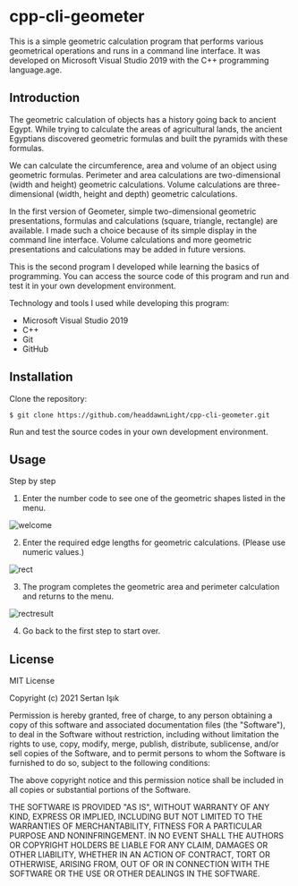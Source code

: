 # cpp-cli-geometer

This is a simple geometric calculation program that performs various geometrical operations and runs in a command line interface. It was developed on Microsoft Visual Studio 2019 with the C++ programming language.age.

## Introduction

The geometric calculation of objects has a history going back to ancient Egypt. While trying to calculate the areas of agricultural lands, the ancient Egyptians discovered geometric formulas and built the pyramids with these formulas.

We can calculate the circumference, area and volume of an object using geometric formulas. Perimeter and area calculations are two-dimensional (width and height) geometric calculations. Volume calculations are three-dimensional (width, height and depth) geometric calculations.

In the first version of Geometer, simple two-dimensional geometric presentations, formulas and calculations (square, triangle, rectangle) are available. I made such a choice because of its simple display in the command line interface. Volume calculations and more geometric presentations and calculations may be added in future versions.

This is the second program I developed while learning the basics of programming. You can access the source code of this program and run and test it in your own development environment.

Technology and tools I used while developing this program:

- Microsoft Visual Studio 2019
- C++
- Git
- GitHub

## Installation

Clone the repository:

    $ git clone https://github.com/headdawnLight/cpp-cli-geometer.git

Run and test the source codes in your own development environment. 

## Usage

Step by step

1. Enter the number code to see one of the geometric shapes listed in the menu.

![welcome](https://user-images.githubusercontent.com/82842186/129264320-ceb28116-f0e0-4343-ba39-20d6a25fea71.png)

2. Enter the required edge lengths for geometric calculations. (Please use numeric values.)

![rect](https://user-images.githubusercontent.com/82842186/129265616-3831bafc-1036-435b-8641-5a35967d8e12.png)

3. The program completes the geometric area and perimeter calculation and returns to the menu.

![rectresult](https://user-images.githubusercontent.com/82842186/129265644-f2f4df34-de09-4c55-928f-cd44234a797d.png)

4. Go back to the first step to start over.

## License

MIT License

Copyright (c) 2021 Sertan Işık

Permission is hereby granted, free of charge, to any person obtaining a copy
of this software and associated documentation files (the "Software"), to deal
in the Software without restriction, including without limitation the rights
to use, copy, modify, merge, publish, distribute, sublicense, and/or sell
copies of the Software, and to permit persons to whom the Software is
furnished to do so, subject to the following conditions:

The above copyright notice and this permission notice shall be included in all
copies or substantial portions of the Software.

THE SOFTWARE IS PROVIDED "AS IS", WITHOUT WARRANTY OF ANY KIND, EXPRESS OR
IMPLIED, INCLUDING BUT NOT LIMITED TO THE WARRANTIES OF MERCHANTABILITY,
FITNESS FOR A PARTICULAR PURPOSE AND NONINFRINGEMENT. IN NO EVENT SHALL THE
AUTHORS OR COPYRIGHT HOLDERS BE LIABLE FOR ANY CLAIM, DAMAGES OR OTHER
LIABILITY, WHETHER IN AN ACTION OF CONTRACT, TORT OR OTHERWISE, ARISING FROM,
OUT OF OR IN CONNECTION WITH THE SOFTWARE OR THE USE OR OTHER DEALINGS IN THE
SOFTWARE.
